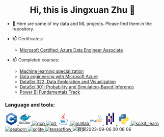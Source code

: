 <h1 align="center">Hi, this is Jingxuan Zhu 👋 </h1>

- 🔭 Here are some of my data and ML projects. Please find them in the repository.


- 📫 Certificates:
  - [Microsoft Certified: Azure Data Engineer Associate](https://learn.microsoft.com/api/credentials/share/en-gb/JingxuanZhu-9254/602D1CD036C0AF3F?sharingId=1E9231B97639D8A2)

- 📫 Completed courses:
     - [Machine learning specialization](https://coursera.org/share/0a0cf41bb508b915d2c7783201e9c2c2)
     - [Data engineering with Microsoft Azure](https://graduation.udacity.com/confirm/e/756869fc-197b-11ee-809e-4b12df9c1175)
     - [DataSci.322: Data Exploration and Visualization](https://courses.edx.org/certificates/7f3b6017664d4d5bbaa50291b0b013dd?_gl=1*3433wo*_ga*OTYxNDA1MDQuMTY5NTkxMjkzNg..*_ga_D3KS4KMDT0*MTY5NjkzNDM3MC41LjEuMTY5NjkzNDM3Ni41NC4wLjA.)
     - [DataSci.301: Probability and Simulation-Based Inference](https://courses.edx.org/certificates/baf7e4f86dd04ef2b003765fe70af379?_gl=1*wa2km7*_ga*OTYxNDA1MDQuMTY5NTkxMjkzNg..*_ga_D3KS4KMDT0*MTY5NjkzNDM3MC41LjEuMTY5NjkzNDM3Ni41NC4wLjA.)
     - [Power BI Fundamentals Track](https://www.datacamp.com/statement-of-accomplishment/track/cd50afd39b7030e27eb00f9cda92e3993a0d28f8?raw=1)

<h3 align="left">Language and tools:</h3>
<p align="left">
</p>

<p align="left"> <a href="https://www.w3schools.com/cpp/" target="_blank" rel="noreferrer"> <img src="https://raw.githubusercontent.com/devicons/devicon/master/icons/cplusplus/cplusplus-original.svg" alt="cplusplus" width="40" height="40"/> </a> <a href="https://www.docker.com/" target="_blank" rel="noreferrer"> <img src="https://raw.githubusercontent.com/devicons/devicon/master/icons/docker/docker-original-wordmark.svg" alt="docker" width="40" height="40"/> </a> <a href="https://cloud.google.com" target="_blank" rel="noreferrer"> <img src="https://www.vectorlogo.zone/logos/google_cloud/google_cloud-icon.svg" alt="gcp" width="40" height="40"/> </a> <a href="https://git-scm.com/" target="_blank" rel="noreferrer"> <img src="https://www.vectorlogo.zone/logos/git-scm/git-scm-icon.svg" alt="git" width="40" height="40"/> </a> <a href="https://www.java.com" target="_blank" rel="noreferrer"> <img src="https://raw.githubusercontent.com/devicons/devicon/master/icons/java/java-original.svg" alt="java" width="40" height="40"/> </a> <a href="https://www.mathworks.com/" target="_blank" rel="noreferrer"> <img src="https://upload.wikimedia.org/wikipedia/commons/2/21/Matlab_Logo.png" alt="matlab" width="40" height="40"/> </a> <a href="https://www.mysql.com/" target="_blank" rel="noreferrer"> <img src="https://raw.githubusercontent.com/devicons/devicon/master/icons/mysql/mysql-original-wordmark.svg" alt="mysql" width="40" height="40"/> </a> <a href="https://pandas.pydata.org/" target="_blank" rel="noreferrer"> <img src="https://raw.githubusercontent.com/devicons/devicon/2ae2a900d2f041da66e950e4d48052658d850630/icons/pandas/pandas-original.svg" alt="pandas" width="40" height="40"/> </a> <a href="https://www.python.org" target="_blank" rel="noreferrer"> <img src="https://raw.githubusercontent.com/devicons/devicon/master/icons/python/python-original.svg" alt="python" width="40" height="40"/> </a> <a href="https://scikit-learn.org/" target="_blank" rel="noreferrer"> <img src="https://upload.wikimedia.org/wikipedia/commons/0/05/Scikit_learn_logo_small.svg" alt="scikit_learn" width="40" height="40"/> </a> <a href="https://seaborn.pydata.org/" target="_blank" rel="noreferrer"> <img src="https://seaborn.pydata.org/_images/logo-mark-lightbg.svg" alt="seaborn" width="40" height="40"/> </a> <a href="https://www.sqlite.org/" target="_blank" rel="noreferrer"> <img src="https://www.vectorlogo.zone/logos/sqlite/sqlite-icon.svg" alt="sqlite" width="40" height="40"/> </a> <a href="https://www.tensorflow.org" target="_blank" rel="noreferrer"> <img src="https://www.vectorlogo.zone/logos/tensorflow/tensorflow-icon.svg" alt="tensorflow" width="40" height="40"/> </a><img width="91" alt="截屏2023-09-06 00 08 06" src="https://github.com/jingxuan091/jingxuan091/assets/115550007/71022c48-9d54-4755-b558-2cf29e8894c2">
<p>

